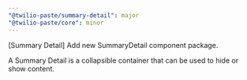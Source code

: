 ```yaml
---
"@twilio-paste/summary-detail": major
"@twilio-paste/core": minor
---
```


[Summary Detail] Add new SummaryDetail component package.

A Summary Detail is a collapsible container that can be used to hide or show content.
